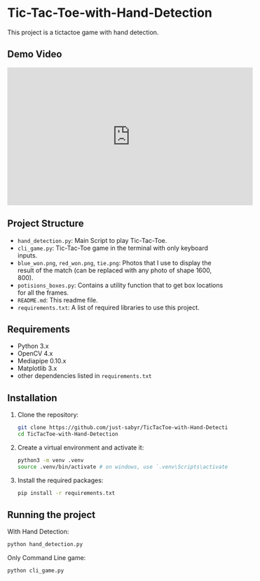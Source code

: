 # Tic-Tac-Toe-with-Hand-Detection

This project is a tictactoe game with hand detection.
## Demo Video

<iframe width="560" height="315" src="https://www.youtube.com/watch?v=cPGkEDbw9gU" frameborder="0" allow="accelerometer; autoplay; encrypted-media; gyroscope; picture-in-picture" allowfullscreen></iframe>

## Project Structure

- `hand_detection.py`: Main Script to play Tic-Tac-Toe.
- `cli_game.py`: Tic-Tac-Toe game in the terminal with only keyboard inputs.
- `blue_won.png`, `red_won.png`, `tie.png`: Photos that I use to display the result of the match (can be replaced with any photo of shape 1600, 800).
- `potisions_boxes.py`: Contains a utility function that to get box locations for all the frames.
- `README.md`: This readme file.
- `requirements.txt`: A list of required libraries to use this project.

## Requirements

- Python 3.x
- OpenCV 4.x
- Mediapipe 0.10.x
- Matplotlib 3.x
- other dependencies listed in `requirements.txt`

## Installation

1. Clone the repository:
    ```bash
    git clone https://github.com/just-sabyr/TicTacToe-with-Hand-Detection.git
    cd TicTacToe-with-Hand-Detection
    ```
2. Create a virtual environment and activate it:
    ```bash
    python3 -m venv .venv
    source .venv/bin/activate # on windows, use `.venv\Scripts\activate`
    ```
3. Install the required packages:
    ```bash
    pip install -r requirements.txt
    ```

## Running the project

With Hand Detection:
```bash
python hand_detection.py
```
    
Only Command Line game:
```bash
python cli_game.py
```
